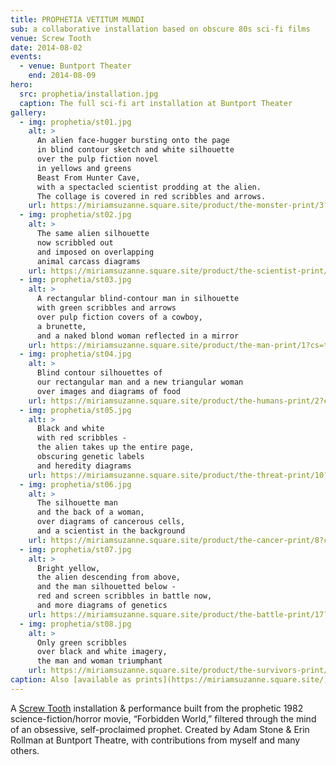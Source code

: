 ```yaml
---
title: PROPHETIA VETITUM MUNDI
sub: a collaborative installation based on obscure 80s sci-fi films
venue: Screw Tooth
date: 2014-08-02
events:
  - venue: Buntport Theater
    end: 2014-08-09
hero:
  src: prophetia/installation.jpg
  caption: The full sci-fi art installation at Buntport Theater
gallery:
  - img: prophetia/st01.jpg
    alt: >
      An alien face-hugger bursting onto the page
      in blind contour sketch and white silhouette
      over the pulp fiction novel
      in yellows and greens
      Beast From Hunter Cave,
      with a spectacled scientist prodding at the alien.
      The collage is covered in red scribbles and arrows.
    url: https://miriamsuzanne.square.site/product/the-monster-print/3?cs=true&cst=custom
  - img: prophetia/st02.jpg
    alt: >
      The same alien silhouette
      now scribbled out
      and imposed on overlapping
      animal carcass diagrams
    url: https://miriamsuzanne.square.site/product/the-scientist-print/11?cs=true&cst=custom
  - img: prophetia/st03.jpg
    alt: >
      A rectangular blind-contour man in silhouette
      with green scribbles and arrows
      over pulp fiction covers of a cowboy,
      a brunette,
      and a naked blond woman reflected in a mirror
    url: https://miriamsuzanne.square.site/product/the-man-print/1?cs=true&cst=custom
  - img: prophetia/st04.jpg
    alt: >
      Blind contour silhouettes of
      our rectangular man and a new triangular woman
      over images and diagrams of food
    url: https://miriamsuzanne.square.site/product/the-humans-print/2?cs=true&cst=custom
  - img: prophetia/st05.jpg
    alt: >
      Black and white
      with red scribbles -
      the alien takes up the entire page,
      obscuring genetic labels
      and heredity diagrams
    url: https://miriamsuzanne.square.site/product/the-threat-print/10?cs=true&cst=custom
  - img: prophetia/st06.jpg
    alt: >
      The silhouette man
      and the back of a woman,
      over diagrams of cancerous cells,
      and a scientist in the background
    url: https://miriamsuzanne.square.site/product/the-cancer-print/8?cs=true&cst=custom
  - img: prophetia/st07.jpg
    alt: >
      Bright yellow,
      the alien descending from above,
      and the man silhouetted below -
      red and screen scribbles in battle now,
      and more diagrams of genetics
    url: https://miriamsuzanne.square.site/product/the-battle-print/17?cs=true&cst=custom
  - img: prophetia/st08.jpg
    alt: >
      Only green scribbles
      over black and white imagery,
      the man and woman triumphant
    url: https://miriamsuzanne.square.site/product/the-survivors-print/18?cs=true&cst=custom
caption: Also [available as prints](https://miriamsuzanne.square.site/)
---
```


A [Screw Tooth](https://www.screwtooth.com) installation & performance
built from the prophetic 1982 science-fiction/horror movie, “Forbidden
World,” filtered through the mind of an obsessive, self-proclaimed
prophet. Created by Adam Stone & Erin Rollman at Buntport Theatre, with
contributions from myself and many others.

<!-- intro -->

<figure>
  <media-gallery
    :@from-data="gallery"
  ></media-gallery>
  <figcaption @html="mdI(caption)"></figcaption>
</figure>
